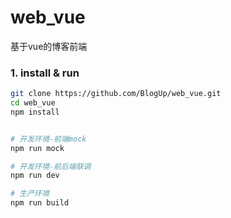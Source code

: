 # web_vue
基于vue的博客前端

### 1. install & run
``` bash
git clone https://github.com/BlogUp/web_vue.git
cd web_vue
npm install


# 开发环境-前端mock
npm run mock

# 开发环境-前后端联调
npm run dev

# 生产环境
npm run build
```